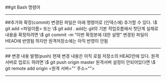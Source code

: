 ##git Bash 명령어  
<hr/>
##추가와 확장(commit)  
변경된 파일은 아래 명령어로 (인덱스에) 추가할 수 있다.  
\$ git add <파일이름> 또는 \$ git add .  
add는 git의 기본 작업흐름에서 첫단계 실제로 내용을 확정하려면  
\$ git commit -m “이번 확정본에 대한 설명”  
변경된 파일이 HEAD에 반영됨 하지만 원격저장소에는 아직 반영이 안됨  
<hr/>
## 변경 내용 발행(push)  
현재 변경 내용은 아직 로컬 저장소의 HEAD안에 있다.  
원격 서버로 업로드 하려면  
\$ git push origin master  
원격서버 설정이 안되어있다면  
\$ git remote add origin <원격 서버="" 주소="">  
<hr/>
